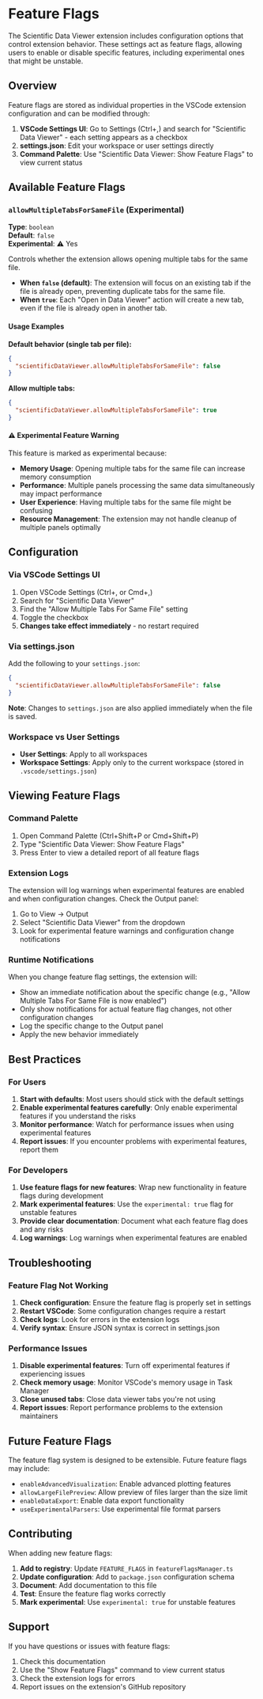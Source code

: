 # Feature Flags

The Scientific Data Viewer extension includes configuration options that control extension behavior. These settings act as feature flags, allowing users to enable or disable specific features, including experimental ones that might be unstable.

## Overview

Feature flags are stored as individual properties in the VSCode extension configuration and can be modified through:

1. **VSCode Settings UI**: Go to Settings (Ctrl+,) and search for "Scientific Data Viewer" - each setting appears as a checkbox
2. **settings.json**: Edit your workspace or user settings directly
3. **Command Palette**: Use "Scientific Data Viewer: Show Feature Flags" to view current status

## Available Feature Flags

### `allowMultipleTabsForSameFile` (Experimental)

**Type**: `boolean`  
**Default**: `false`  
**Experimental**: ⚠️ Yes

Controls whether the extension allows opening multiple tabs for the same file.

- **When `false` (default)**: The extension will focus on an existing tab if the file is already open, preventing duplicate tabs for the same file.
- **When `true`**: Each "Open in Data Viewer" action will create a new tab, even if the file is already open in another tab.

#### Usage Examples

**Default behavior (single tab per file):**
```json
{
  "scientificDataViewer.allowMultipleTabsForSameFile": false
}
```

**Allow multiple tabs:**
```json
{
  "scientificDataViewer.allowMultipleTabsForSameFile": true
}
```

#### ⚠️ Experimental Feature Warning

This feature is marked as experimental because:

- **Memory Usage**: Opening multiple tabs for the same file can increase memory consumption
- **Performance**: Multiple panels processing the same data simultaneously may impact performance
- **User Experience**: Having multiple tabs for the same file might be confusing
- **Resource Management**: The extension may not handle cleanup of multiple panels optimally

## Configuration

### Via VSCode Settings UI

1. Open VSCode Settings (Ctrl+, or Cmd+,)
2. Search for "Scientific Data Viewer"
3. Find the "Allow Multiple Tabs For Same File" setting
4. Toggle the checkbox
5. **Changes take effect immediately** - no restart required

### Via settings.json

Add the following to your `settings.json`:

```json
{
  "scientificDataViewer.allowMultipleTabsForSameFile": false
}
```

**Note**: Changes to `settings.json` are also applied immediately when the file is saved.

### Workspace vs User Settings

- **User Settings**: Apply to all workspaces
- **Workspace Settings**: Apply only to the current workspace (stored in `.vscode/settings.json`)

## Viewing Feature Flags

### Command Palette

1. Open Command Palette (Ctrl+Shift+P or Cmd+Shift+P)
2. Type "Scientific Data Viewer: Show Feature Flags"
3. Press Enter to view a detailed report of all feature flags

### Extension Logs

The extension will log warnings when experimental features are enabled and when configuration changes. Check the Output panel:

1. Go to View → Output
2. Select "Scientific Data Viewer" from the dropdown
3. Look for experimental feature warnings and configuration change notifications

### Runtime Notifications

When you change feature flag settings, the extension will:
- Show an immediate notification about the specific change (e.g., "Allow Multiple Tabs For Same File is now enabled")
- Only show notifications for actual feature flag changes, not other configuration changes
- Log the specific change to the Output panel
- Apply the new behavior immediately

## Best Practices

### For Users

1. **Start with defaults**: Most users should stick with the default settings
2. **Enable experimental features carefully**: Only enable experimental features if you understand the risks
3. **Monitor performance**: Watch for performance issues when using experimental features
4. **Report issues**: If you encounter problems with experimental features, report them

### For Developers

1. **Use feature flags for new features**: Wrap new functionality in feature flags during development
2. **Mark experimental features**: Use the `experimental: true` flag for unstable features
3. **Provide clear documentation**: Document what each feature flag does and any risks
4. **Log warnings**: Log warnings when experimental features are enabled

## Troubleshooting

### Feature Flag Not Working

1. **Check configuration**: Ensure the feature flag is properly set in settings
2. **Restart VSCode**: Some configuration changes require a restart
3. **Check logs**: Look for errors in the extension logs
4. **Verify syntax**: Ensure JSON syntax is correct in settings.json

### Performance Issues

1. **Disable experimental features**: Turn off experimental features if experiencing issues
2. **Check memory usage**: Monitor VSCode's memory usage in Task Manager
3. **Close unused tabs**: Close data viewer tabs you're not using
4. **Report issues**: Report performance problems to the extension maintainers

## Future Feature Flags

The feature flag system is designed to be extensible. Future feature flags may include:

- `enableAdvancedVisualization`: Enable advanced plotting features
- `allowLargeFilePreview`: Allow preview of files larger than the size limit
- `enableDataExport`: Enable data export functionality
- `useExperimentalParsers`: Use experimental file format parsers

## Contributing

When adding new feature flags:

1. **Add to registry**: Update `FEATURE_FLAGS` in `featureFlagsManager.ts`
2. **Update configuration**: Add to `package.json` configuration schema
3. **Document**: Add documentation to this file
4. **Test**: Ensure the feature flag works correctly
5. **Mark experimental**: Use `experimental: true` for unstable features

## Support

If you have questions or issues with feature flags:

1. Check this documentation
2. Use the "Show Feature Flags" command to view current status
3. Check the extension logs for errors
4. Report issues on the extension's GitHub repository
